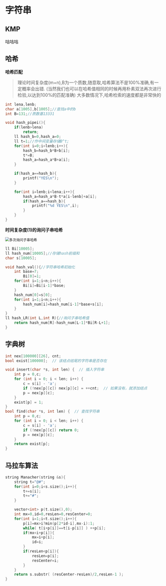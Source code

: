 # 字符串

## KMP

咕咕咕

## 哈希

**哈希匹配**

> 理论时间复杂度(m+n),B为一个质数,随意取,哈希算法不是100%准确,有一定概率会出错.
> (当然我们也可以在哈希值相同的时候再用朴素双法再次进行检验,以达到100%的匹配准确)
> 大多数情况下,哈希检索的速度都是非常快的

```cpp
int lena,lenb;
char a[1005],b[1005];//查找a中的b
int B=131;//质数基13331

void hash_pipei(){
    if(lenb>lena)
        return;
    ll hash_b=0,hash_a=0;
    ll t=1;//作中间变量存储B^t;
    for(int i=0;i<lenb;i++){
        hash_b=hash_b*B+b[i];
        t*=B;
        hash_a=hash_a*B+a[i];
    }

    if(hash_a==hash_b){
        printf("YES\n");
    }

    for(int i=lenb;i<lena;i++){
        hash_a=hash_a*B-t*a[i-lenb]+a[i];
        if(hash_a==hash_b){
            printf("%d YES\n",i);
        }
    }
}
```

**时间复杂度(1)的询问子串哈希**

<img src="C:\Users\xyx\Documents\makedown\字符串\多次询问子串哈希.png" alt="多次询问子串哈希" style="zoom: 80%;" />



```cpp
ll Bi[10005];
ll hash_num[10005];//存储hash前缀和
char s[10005];

void hash_val(){//字符串哈希初始化
	int base=7;
		Bi[0]=1;
	for(int i=1;i<n;i++){
		Bi[i]=Bi[i-1]*base;
	}
	hash_num[0]=s[0];
	for(int i=1;i<n;i++){
		hash_num[i]=hash_num[i-1]*base+s[i];
	}
}
ll hash_LR(int L,int R){//询问子串哈希值
	return hash_num[R]-hash_num[L-1]*Bi[R-L+1];
}
```

## 字典树

```cpp
int nex[100000][26], cnt;
bool exist[100000];  // 该结点结尾的字符串是否存在

void insert(char *s, int len) {  // 插入字符串
    int p = 0,c;
    for (int i = 0; i < len; i++) {
        c = s[i] - 'a';
        if (!nex[p][c]) nex[p][c] = ++cnt;  // 如果没有，就添加结点
        p = nex[p][c];
    }
    exist[p] = 1;
}
bool find(char *s, int len) {  // 查找字符串
    int p = 0,c;
    for (int i = 0; i < len; i++) {
        c = s[i] - 'a';
        if (!nex[p][c]) return 0;
        p = nex[p][c];
    }
    return exist[p];
}
```

## 马拉车算法

```cpp
string Manacher(string &s){
    string t="@#";
    for(int i=0;i<s.size();i++){
        t+=s[i];
        t+="#";
    }

    vector<int> p(t.size(),0);
    int mx=0,id=0,resLen=0,resCenter=0;
    for(int i=1;i<t.size();i++){
        p[i]=mx>i?min(p[2*id-i],mx-i):1;
        while( t[i+p[i]]==t[i-p[i]] ) ++p[i];
        if(mx<i+p[i]){
            mx=i+p[i];
            id=i;
        }
        if(resLen<p[i]){
            resLen=p[i];
            resCenter=i;
        }
    }
    return s.substr( (resCenter-resLen)/2,resLen-1 );
}
```

